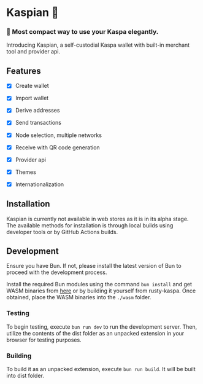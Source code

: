 # Kaspian 🥮
### 👛 Most compact way to use your Kaspa elegantly.

Introducing Kaspian, a self-custodial Kaspa wallet with built-in merchant tool and provider api.

## Features

- [x] Create wallet
- [x] Import wallet
- [x] Derive addresses
- [x] Send transactions
- [x] Node selection, multiple networks
- [x] Receive with QR code generation
- [x] Provider api
- [x] Themes
- [x] Internationalization


## Installation

Kaspian is currently not available in web stores as it is in its alpha stage. The available methods for installation is through local builds using developer tools or by GitHub Actions builds.

## Development

Ensure you have Bun. If not, please install the latest version of Bun to proceed with the development process.

Install the required Bun modules using the command ``bun install`` and get WASM binaries from [here](https://kaspa.aspectron.org/nightly/downloads/) or by building it yourself from rusty-kaspa. Once obtained, place the WASM binaries into the ``./wasm`` folder.

### Testing

To begin testing, execute ``bun run dev`` to run the development server. Then, utilize the contents of the dist folder as an unpacked extension in your browser for testing purposes.

### Building

To build it as an unpacked extension, execute ``bun run build``. It will be built into dist folder.
